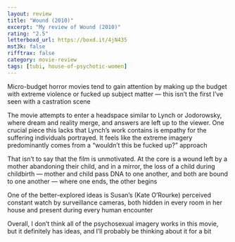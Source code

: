 ```yaml
---
layout: review
title: "Wound (2010)"
excerpt: "My review of Wound (2010)"
rating: "2.5"
letterboxd_url: https://boxd.it/4jN435
mst3k: false
rifftrax: false
category: movie-review
tags: [tubi, house-of-psychotic-women]
---
```


Micro-budget horror movies tend to gain attention by making up the budget with extreme violence or fucked up subject matter — this isn’t the first I’ve seen with a castration scene

The movie attempts to enter a headspace similar to Lynch or Jodorowsky, where dream and reality merge, and answers are left up to the viewer. One crucial piece this lacks that Lynch’s work contains is empathy for the suffering individuals portrayed. It feels like the extreme imagery predominantly comes from a “wouldn’t this be fucked up?” approach

That isn’t to say that the film is unmotivated. At the core is a wound left by a mother abandoning their child, and in a mirror, the loss of a child during childbirth — mother and child pass DNA to one another, and both are bound to one another — where one ends, the other begins

One of the better-explored ideas is Susan’s (Kate O’Rourke) perceived constant watch by surveillance cameras, both hidden in every room in her house and present during every human encounter

Overall, I don’t think all of the psychosexual imagery works in this movie, but it definitely has ideas, and I’ll probably be thinking about it for a bit
